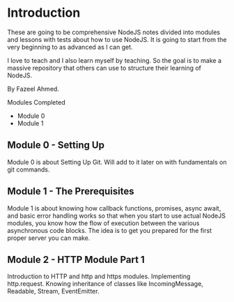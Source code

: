 # Introduction

These are going to be comprehensive NodeJS notes divided into modules and lessons with tests 
about how to use NodeJS. It is going to start from the very beginning to as advanced as I can get. 

I love to teach and I also learn myself by teaching. So the goal is to make a massive repository that others
can use to structure their learning of NodeJS.

By Fazeel Ahmed.

Modules Completed
- Module 0
- Module 1

## Module 0 - Setting Up
Module 0 is about Setting Up Git. Will add to it later on with fundamentals on git commands. 

## Module 1 - The Prerequisites
Module 1 is about knowing how callback functions, promises, async await, and basic error handling works
so that when you start to use actual NodeJS modules, you know how the flow of execution between the various
asynchronous code blocks. The idea is to get you prepared for the first proper server you can make.

## Module 2 - HTTP Module Part 1
Introduction to HTTP and http and https modules. Implementing http.request. Knowing inheritance of classes 
like IncomingMessage, Readable, Stream, EventEmitter. 